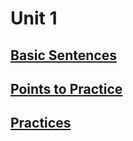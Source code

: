 # Unit 1

## [Basic Sentences](basic_sentences.md)

## [Points to Practice](points_to_practice.md)

## [Practices](practices.md)

